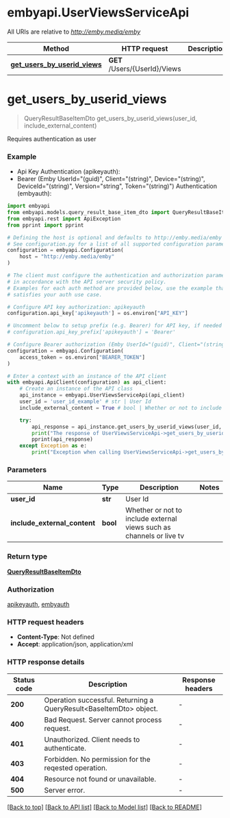 # embyapi.UserViewsServiceApi

All URIs are relative to *http://emby.media/emby*

Method | HTTP request | Description
------------- | ------------- | -------------
[**get_users_by_userid_views**](UserViewsServiceApi.md#get_users_by_userid_views) | **GET** /Users/{UserId}/Views | 


# **get_users_by_userid_views**
> QueryResultBaseItemDto get_users_by_userid_views(user_id, include_external_content)



Requires authentication as user

### Example

* Api Key Authentication (apikeyauth):
* Bearer (Emby UserId="(guid)", Client="(string)", Device="(string)", DeviceId="(string)", Version="string", Token="(string)") Authentication (embyauth):

```python
import embyapi
from embyapi.models.query_result_base_item_dto import QueryResultBaseItemDto
from embyapi.rest import ApiException
from pprint import pprint

# Defining the host is optional and defaults to http://emby.media/emby
# See configuration.py for a list of all supported configuration parameters.
configuration = embyapi.Configuration(
    host = "http://emby.media/emby"
)

# The client must configure the authentication and authorization parameters
# in accordance with the API server security policy.
# Examples for each auth method are provided below, use the example that
# satisfies your auth use case.

# Configure API key authorization: apikeyauth
configuration.api_key['apikeyauth'] = os.environ["API_KEY"]

# Uncomment below to setup prefix (e.g. Bearer) for API key, if needed
# configuration.api_key_prefix['apikeyauth'] = 'Bearer'

# Configure Bearer authorization (Emby UserId="(guid)", Client="(string)", Device="(string)", DeviceId="(string)", Version="string", Token="(string)"): embyauth
configuration = embyapi.Configuration(
    access_token = os.environ["BEARER_TOKEN"]
)

# Enter a context with an instance of the API client
with embyapi.ApiClient(configuration) as api_client:
    # Create an instance of the API class
    api_instance = embyapi.UserViewsServiceApi(api_client)
    user_id = 'user_id_example' # str | User Id
    include_external_content = True # bool | Whether or not to include external views such as channels or live tv

    try:
        api_response = api_instance.get_users_by_userid_views(user_id, include_external_content)
        print("The response of UserViewsServiceApi->get_users_by_userid_views:\n")
        pprint(api_response)
    except Exception as e:
        print("Exception when calling UserViewsServiceApi->get_users_by_userid_views: %s\n" % e)
```



### Parameters


Name | Type | Description  | Notes
------------- | ------------- | ------------- | -------------
 **user_id** | **str**| User Id | 
 **include_external_content** | **bool**| Whether or not to include external views such as channels or live tv | 

### Return type

[**QueryResultBaseItemDto**](QueryResultBaseItemDto.md)

### Authorization

[apikeyauth](../README.md#apikeyauth), [embyauth](../README.md#embyauth)

### HTTP request headers

 - **Content-Type**: Not defined
 - **Accept**: application/json, application/xml

### HTTP response details

| Status code | Description | Response headers |
|-------------|-------------|------------------|
**200** | Operation successful. Returning a QueryResult&lt;BaseItemDto&gt; object. |  -  |
**400** | Bad Request. Server cannot process request. |  -  |
**401** | Unauthorized. Client needs to authenticate. |  -  |
**403** | Forbidden. No permission for the reqested operation. |  -  |
**404** | Resource not found or unavailable. |  -  |
**500** | Server error. |  -  |

[[Back to top]](#) [[Back to API list]](../README.md#documentation-for-api-endpoints) [[Back to Model list]](../README.md#documentation-for-models) [[Back to README]](../README.md)

